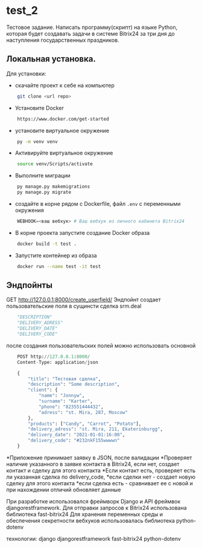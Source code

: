 # test_2

Тестовое задание. Написать программу(скрипт) на языке Python, которая будет создавать задачи в системе Bitrix24 за три дня до наступления государственных праздников.

## Локальная установка. 
Для установки: 
* скачайте проект к себе на компьютер 
```bash
    git clone <url repo>
```
* Установите Docker 
```bash
    https://www.docker.com/get-started
```
* установите виртуальное окружение
```bash
    py -m venv venv
```
* Активируйте виртуальное окружение
```bash
    source venv/Scripts/activate
```
* Выполните миграции
```bash
    py manage.py makemigrations
    py manage.py migrate
```
* создайте в корне рядом с Dockerfile, файл ```.env``` с переменными окружения
```python
    WEBHOOK=<ваш вебхук> # Ваш вебхук из личного кабинета Bitrix24
```
* В корне проекта запустите создание Docker образа
```bash
    docker build -t test .
```

* Запустите контейнер из образа
```bash
    docker run --name test -it test
```


## Эндпойнты 


GET http://127.0.0.1:8000/create_userfield/
Эндпойнт создает пользовательские поля в сущинсти сделка srm.deal
```python
    "DESCRIPTION"
    "DELIVERY_ADRESS"
    "DELIVERY_DATE"
    "DELIVERY_CODE"
```

после создания пользовательских полей можно использовать основной
```python
    POST http://127.0.0.1:8000/
    Content-Type: application/json

    {
        "title": "Тестовая сделка",
        "description": "Some description",
        "client": {
            "name": "Jonnyw",
            "surname": "Karter",
            "phone": "823551444432",
            "adress": "st. Mira, 287, Moscow"
        },
        "products": ["Candy", "Carrot", "Potato"],
        "delivery_adress": "st. Mira, 211, Ekaterinburgg",
        "delivery_date": "2021-01-01:16:00",
        "delivery_code": "#232nkF155wwwwn"
    }
```
*Приложение принимает заявку в JSON, после валидации
*Проверяет наличие указанного в заявке контакта в Bitrix24, если нет, создает контакт
и сделку для этого контакта
*Если контакт есть, проверяет есть ли указанная сделка по delivery_code,
    *если сделки нет - создает новую сделку для этого контакта
    *если сделка есть - сравнивает ее с новой и при нахождении отличий обновляет данные


При разработке использовался фреймворк Django и API фреймвок djangorestframework. 
Для отправки запросов к Bitrix24 использована библиотека fast-bitrix24
Для хранения переменных среды и обеспечения секретности вебхуков использовалась библиотека python-dotenv

технологии:
django
djangorestframework
fast-bitrix24
python-dotenv


